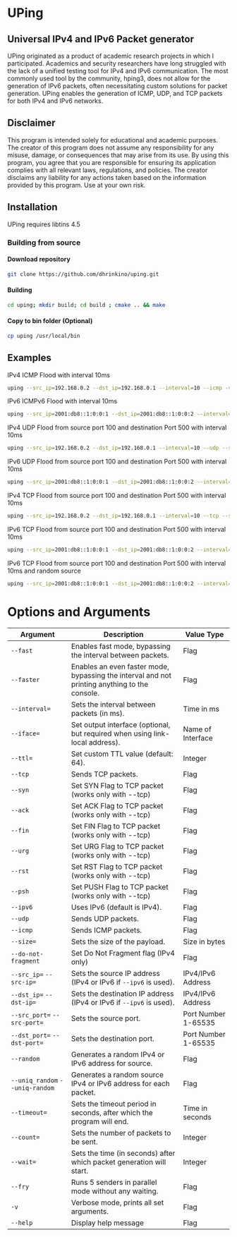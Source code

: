 # UPing
## Universal IPv4 and IPv6 Packet generator

UPing originated as a product of academic research projects in which I participated. Academics and security researchers have long struggled with the lack of a unified testing tool for IPv4 and IPv6 communication. The most commonly used tool by the community, hping3, does not allow for the generation of IPv6 packets, often necessitating custom solutions for packet generation. UPing enables the generation of ICMP, UDP, and TCP packets for both IPv4 and IPv6 networks.

## Disclaimer
This program is intended solely for educational and academic purposes. The creator of this program does not assume any responsibility for any misuse, damage, or consequences that may arise from its use. By using this program, you agree that you are responsible for ensuring its application complies with all relevant laws, regulations, and policies. The creator disclaims any liability for any actions taken based on the information provided by this program. Use at your own risk.

## Installation

UPing requires libtins 4.5

### Building from source
#### Download repository
```bash
git clone https://github.com/dhrinkino/uping.git
```
#### Building
```bash
cd uping; mkdir build; cd build ; cmake .. && make 
```
#### Copy to bin folder (Optional)
```bash
cp uping /usr/local/bin
```

## Examples 

IPv4 ICMP Flood with interval 10ms 
```bash
uping --src_ip=192.168.0.2 --dst_ip=192.168.0.1 --interval=10 --icmp -v 
```

IPv6 ICMPv6 Flood with interval 10ms
```bash
uping --src_ip=2001:db8::1:0:0:1 --dst_ip=2001:db8::1:0:0:2 --interval=10 --icmp --ipv6 -v 
```

IPv4 UDP Flood from source port 100 and destination Port 500 with interval 10ms
```bash
uping --src_ip=192.168.0.2 --dst_ip=192.168.0.1 --interval=10 --udp --src_port=100 --dst_port=500 -v
```

IPv6 UDP Flood from source port 100 and destination Port 500 with interval 10ms
```bash
uping --src_ip=2001:db8::1:0:0:1 --dst_ip=2001:db8::1:0:0:2 --interval=10 --udp --src_port=100 --dst_port=500 --ipv6 -v

```
IPv4 TCP Flood from source port 100 and destination Port 500 with interval 10ms
```bash
uping --src_ip=192.168.0.2 --dst_ip=192.168.0.1 --interval=10 --tcp --src_port=100 --dst_port=500 --ipv6 -v 

```
IPv6 TCP Flood from source port 100 and destination Port 500 with interval 10ms
```bash
uping --src_ip=2001:db8::1:0:0:1 --dst_ip=2001:db8::1:0:0:2 --interval=10 --tcp --src_port=100 --dst_port=500 --ipv6 -v 
```

IPv6 TCP Flood from source port 100 and destination Port 500 with interval 10ms and random source
```bash
uping --src_ip=2001:db8::1:0:0:1 --dst_ip=2001:db8::1:0:0:2 --interval=10 --tcp --src_port=100 --dst_port=500 --ipv6 -v --random
```

# Options and Arguments

| Argument                        | Description                                                                                   | Value Type          |
|---------------------------------|-----------------------------------------------------------------------------------------------|---------------------|
| `--fast`                        | Enables fast mode, bypassing the interval between packets.                                    | Flag                |
| `--faster`                      | Enables an even faster mode, bypassing the interval and not printing anything to the console. | Flag                |
| `--interval=`                   | Sets the interval between packets (in ms).                                                    | Time in ms          |
| `--iface=`                      | Set output interface (optional, but required when using link-local address).                  | Name of Interface   |
| `--ttl=`                        | Set custom TTL value (default: 64).                                                           | Integer             |
| `--tcp`                         | Sends TCP packets.                                                                            | Flag                |
| `--syn`                         | Set SYN Flag to TCP packet (works only with --tcp)                                            | Flag                |
| `--ack`                         | Set ACK Flag to TCP packet (works only with --tcp)                                            | Flag                |
| `--fin`                         | Set FIN Flag to TCP packet (works only with --tcp)                                            | Flag                |
| `--urg`                         | Set URG Flag to TCP packet (works only with --tcp)                                            | Flag                |
| `--rst`                         | Set RST Flag to TCP packet (works only with --tcp)                                            | Flag                |
| `--psh`                         | Set PUSH Flag to TCP packet (works only with --tcp)                                           | Flag                |
| `--ipv6`                        | Uses IPv6 (default is IPv4).                                                                  | Flag                |
| `--udp`                         | Sends UDP packets.                                                                            | Flag                |
| `--icmp`                        | Sends ICMP packets.                                                                           | Flag                |
| `--size=`                       | Sets the size of the payload.                                                                 | Size in bytes       |
| `--do-not-fragment`             | Set Do Not Fragment flag (IPv4 only)                                                          | Flag                |
| `--src_ip=` `--src-ip=`         | Sets the source IP address (IPv4 or IPv6 if `--ipv6` is used).                                | IPv4/IPv6 Address   |
| `--dst_ip=`  `--dst-ip=`        | Sets the destination IP address (IPv4 or IPv6 if `--ipv6` is used).                           | IPv4/IPv6 Address   |
| `--src_port=` `--src-port=`     | Sets the source port.                                                                         | Port Number 1-65535 |
| `--dst_port=`  `--dst-port=`    | Sets the destination port.                                                                    | Port Number 1-65535 |
| `--random`                      | Generates a random IPv4 or IPv6 address for source.                                           | Flag                |
| `--uniq_random` `--uniq-random` | Generates a random source IPv4 or IPv6 address for each packet.                               | Flag                |
| `--timeout=`                    | Sets the timeout period in seconds, after which the program will end.                         | Time in seconds     |
| `--count=`                      | Sets the number of packets to be sent.                                                        | Integer             |
| `--wait=`                       | Sets the time (in seconds) after which packet generation will start.                          | Integer             |
| `--fry`                         | Runs 5 senders in parallel mode without any waiting.                                          | Flag                |
| `-v`                            | Verbose mode, prints all set arguments.                                                       | Flag                |
| `--help`                        | Display help message                                                                          | Flag                |
